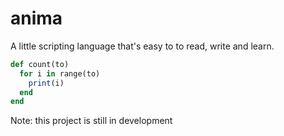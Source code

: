# anima

A little scripting language that's easy to to read, write and learn. 

```ruby
def count(to)
  for i in range(to)
    print(i)
  end
end
```

Note: this project is still in development
